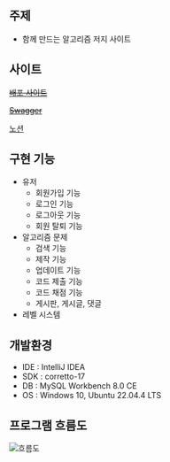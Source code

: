 ## 주제

- 함께 만드는 알고리즘 저지 사이트

## 사이트
~~[배포 사이트](https://retrospect-project.n-e.kr/)~~

~~[Swagger](https://retrospect-project.n-e.kr/swagger-ui/index.html)~~

[노션](https://soundbar91.notion.site/Retrospect-Project-f88ed9e690ce480ca348c6914b9103af?pvs=4)

## 구현 기능

- 유저
    - 회원가입 기능
    - 로그인 기능
    - 로그아웃 기능
    - 회원 탈퇴 기능
- 알고리즘 문제
    - 검색 기능
    - 제작 기능
    - 업데이트 기능
    - 코드 제출 기능
    - 코드 채점 기능
    - 게시판, 게시글, 댓글
- 레벨 시스템

## 개발환경
- IDE : IntelliJ IDEA
- SDK : corretto-17
- DB : MySQL Workbench 8.0 CE
- OS : Windows 10, Ubuntu 22.04.4 LTS

## 프로그램 흐름도
![흐름도](https://github.com/user-attachments/assets/511d80da-678f-42b3-897c-0c5683de757e)
